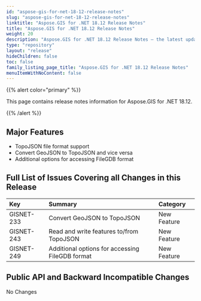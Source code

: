 ```yaml
---
id: "aspose-gis-for-net-18-12-release-notes"
slug: "aspose-gis-for-net-18-12-release-notes"
linktitle: "Aspose.GIS for .NET 18.12 Release Notes"
title: "Aspose.GIS for .NET 18.12 Release Notes"
weight: 20
description: "Aspose.GIS for .NET 18.12 Release Notes – the latest updates and fixes."
type: "repository"
layout: "release"
hideChildren: false
toc: false
family_listing_page_title: "Aspose.GIS for .NET 18.12 Release Notes"
menuItemWithNoContent: false
---
```


{{% alert color="primary" %}} 

This page contains release notes information for Aspose.GIS for .NET 18.12.

{{% /alert %}} 
## **Major Features**
- TopoJSON file format support
- Convert GeoJSON to TopoJSON and vice versa
- Additional options for accessing FileGDB format
## **Full List of Issues Covering all Changes in this Release**

|**Key**|**Summary**|**Category**|
| :- | :- | :- |
|GISNET-233|Convert GeoJSON to TopoJSON|New Feature|
|GISNET-243|Read and write features to/from TopoJSON|New Feature|
|GISNET-249|Additional options for accessing FileGDB format|New Feature|
## **Public API and Backward Incompatible Changes**
No Changes
